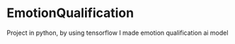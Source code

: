 # EmotionQualification
Project in python, by using tensorflow I made emotion qualification ai model

